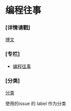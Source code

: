 # 编程往事

### [详情请戳]
[博文](https://github.com/guodongxiaren/blog/issues)


### [专栏]

- [编程往事](https://github.com/guodongxiaren/Blog/labels/%E7%BC%96%E7%A8%8B%E5%BE%80%E4%BA%8B)

### [分类]

[分类](https://github.com/guodongxiaren/Blog/labels)

使用的issue 的 label 作为分类
